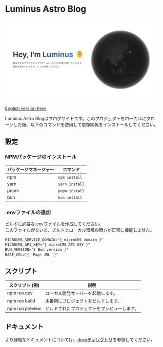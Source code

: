 # Luminus Astro Blog

![Luminus Astro Blog](/public/images/top-ogp.png)

[English version here](./README.md)

Luminus Astro Blogはブログサイトです。このプロジェクトをローカルにクローンした後、以下のコマンドを使用して依存関係をインストールしてください。

## 設定

### NPMパッケージのインストール

| パッケージマネージャー | コマンド        |
| --------------- | -------------- |
| npm             | `npm install`  |
| yarn            | `yarn install` |
| pnpm            | `pnpm install` |
| bun             | `bun install`  |

### .envファイルの追加

ビルドに必要な.envファイルを作成してください。  
このファイルがないと、ビルドとローカル環境の両方が正常に機能しません。

```env
MICROCMS_SERVICE_DOMAIN="{ microCMS domain }"
MICROCMS_API_KEY="{ microCMS API KEY }"
BUN_VERSION="{ Bun version }"
BASE_URL="{　Page URL　}"
```

## スクリプト

| スクリプト (例) | 説明                                |
| ---------------- | ------------------------------------ |
| npm run dev      | ローカル開発サーバーを起動します。 |
| npm run build    | 本番用にプロジェクトをビルドします。   |
| npm run preview  | ビルドされたプロジェクトをプレビューします。          |

## ドキュメント

より詳細なドキュメントについては、[docsディレクトリ](./docs/README.md)を参照してください。
